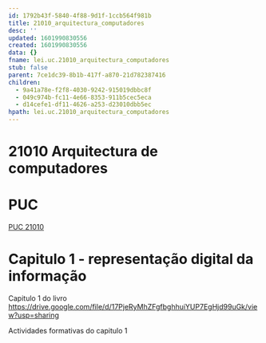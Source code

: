 ```yaml
---
id: 1792b43f-5840-4f88-9d1f-1ccb564f981b
title: 21010_arquitectura_computadores
desc: ''
updated: 1601990830556
created: 1601990830556
data: {}
fname: lei.uc.21010_arquitectura_computadores
stub: false
parent: 7ce1dc39-8b1b-417f-a870-21d782387416
children:
  - 9a41a78e-f2f8-4030-9242-915019dbbc8f
  - 049c974b-fc11-4e66-8353-911b5cec5eca
  - d14cefe1-df11-4626-a253-d23010dbb5ec
hpath: lei.uc.21010_arquitectura_computadores
---
```

# 21010 Arquitectura de computadores

# PUC

[PUC 21010](d14cefe1-df11-4626-a253-d23010dbb5ec)

# Capitulo 1 - representação digital da informação

Capitulo 1 do livro <https://drive.google.com/file/d/17PjeRyMhZFgfbghhuiYUP7EgHjd99uGk/view?usp=sharing>

Actividades formativas do capitulo 1 
